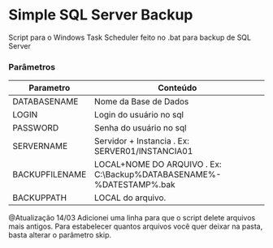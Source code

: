 # Simple SQL Server Backup
Script para o Windows Task Scheduler feito no .bat para backup de SQL Server

### Parâmetros

| Parametro | Conteúdo |
| ------ | ------ |
| DATABASENAME | Nome da Base de Dados |
| LOGIN | Login do usuário no sql |
| PASSWORD | Senha do usuário no sql|
| SERVERNAME | Servidor + Instancia . Ex: SERVER01/INSTANCIA01|
| BACKUPFILENAME | LOCAL+NOME DO ARQUIVO . Ex: C:\Backup\%DATABASENAME%-%DATESTAMP%.bak |
| BACKUPPATH | LOCAL do arquivo.|

@Atualização 14/03 
Adicionei uma linha para que o script delete arquivos mais antigos. Para estabelecer quantos arquivos você quer deixar na pasta, basta alterar o parâmetro skip.

